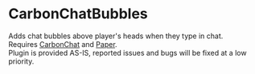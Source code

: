 # CarbonChatBubbles

Adds chat bubbles above player's heads when they type in chat.  
Requires [CarbonChat](https://github.com/Hexaoxide/Carbon) and [Paper](https://papermc.io/).  
Plugin is provided AS-IS, reported issues and bugs will be fixed at a low priority. 
